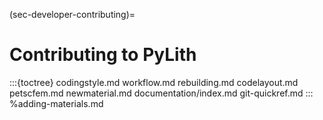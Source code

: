 (sec-developer-contributing)=
# Contributing to PyLith

:::{toctree}
codingstyle.md
workflow.md
rebuilding.md
codelayout.md
petscfem.md
newmaterial.md
documentation/index.md
git-quickref.md
:::
%adding-materials.md
